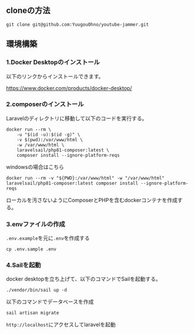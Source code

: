 ## cloneの方法
```
git clone git@github.com:YuugouOhno/youtube-jammer.git
```
## 環境構築
### 1.Docker Desktopのインストール
以下のリンクからインストールできます。

https://www.docker.com/products/docker-desktop/

### 2.composerのインストール
Laravelのディレクトリに移動して以下のコードを実行する。
```
docker run --rm \
    -u "$(id -u):$(id -g)" \
    -v $(pwd):/var/www/html \
    -w /var/www/html \
    laravelsail/php81-composer:latest \
    composer install --ignore-platform-reqs
```
windowsの場合はこちら
```
docker run --rm -v "${PWD}:/var/www/html" -w "/var/www/html" laravelsail/php81-composer:latest composer install --ignore-platform-reqs
```

ローカルを汚さないようにComposerとPHPを含むdockerコンテナを作成する。

### 3.envファイルの作成
`.env.example`を元に`.env`を作成する

```
cp .env.sample .env
```

### 4.Sailを起動
docker desktopを立ち上げて、以下のコマンドでSailを起動する。

```
./vendor/bin/sail up -d
```
以下のコマンドでデータベースを作成
```
sail artisan migrate
```
`http://localhost`にアクセスしてlaravelを起動　
